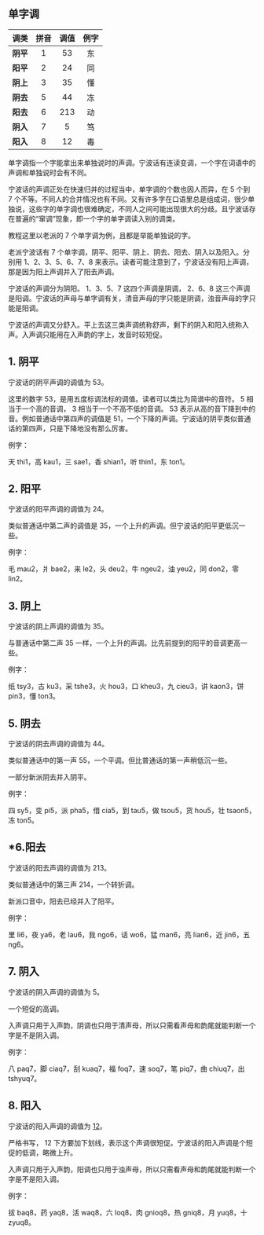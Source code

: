 ## 单字调

|   调类   | 拼音 | 调值 | 例字 |
| :------: | :--: | :--: | :--: |
| **阴平** |  1   |  53  |  东  |
| **阳平** |  2   |  24  |  同  |
| **阴上** |  3   |  35  |  懂  |
| **阴去** |  5   |  44  |  冻  |
| **阳去** |  6   | 213  |  动  |
| **阴入** |  7   |  5   |  笃  |
| **阳入** |  8   |  12  |  毒  |

单字调指一个字能拿出来单独说时的声调。宁波话有连读变调，一个字在词语中的声调和单独说时会有不同。

宁波话的声调正处在快速归并的过程当中，单字调的个数也因人而异，在 5 个到 7 个不等。不同人的合并情况也有不同。又有许多字在口语里总是组成词，很少单独说，这些字的单字调也很难确定，不同人之间可能出现很大的分歧。且宁波话存在普遍的“窜调”现象，即一个字的单字调读入别的调类。

教程这里以老派的 7 个单字调为例，且都是举能单独说的字。

老派宁波话有 7 个单字调，阴平、阳平、阴上、阴去、阳去、阴入以及阳入。分别用 1、2、3、5、6、7、8 来表示。读者可能注意到了，宁波话没有阳上声调，那是因为阳上声调并入了阳去声调。

宁波话的声调分为阴阳。 1、3、5、7 这四个声调是阴调， 2、6、8 这三个声调是阳调。宁波话的声母与单字调有关，清音声母的字只能是阴调，浊音声母的字只能是阳调。

宁波话的声调又分舒入。平上去这三类声调统称舒声，剩下的阴入和阳入统称入声。入声调只能用在入声韵的字上，发音时较短促。

## 1. 阴平

宁波话的阴平声调的调值为 53。

这里的数字 53，是用五度标调法标的调值。读者可以类比为简谱中的音符。 5 相当于一个高的音调， 3 相当于一个不高不低的音调。 53 表示从高的音下降到中的音。例如普通话中第四声的调值是 51，一个下降的声调。宁波话的阴平类似普通话的第四声，只是下降地没有那么厉害。

例字：

天 thi1，高 kau1，三 sae1，香 shian1，听 thin1，东 ton1。

## 2. 阳平

宁波话的阳平声调的调值为 24。

类似普通话中第二声的调值是 35，一个上升的声调。但宁波话的阳平更低沉一些。

例字：

毛 mau2，爿 bae2，来 le2，头 deu2，牛 ngeu2，油 yeu2，同 don2，零 lin2。

## 3. 阴上

宁波话的阴上声调的调值为 35。

与普通话中第二声 35 一样，一个上升的声调。比先前提到的阳平的音调更高一些。

例字：

纸 tsy3，古 ku3，采 tshe3，火 hou3，口 kheu3，九 cieu3，讲 kaon3，饼 pin3，懂 ton3。

## 5. 阴去

宁波话的阴去声调的调值为 44。

类似普通话中的第一声 55，一个平调。但比普通话的第一声稍低沉一些。

一部分新派阴去并入阴平。

例字：

四 sy5，变 pi5，派 pha5，借 cia5，到 tau5，做 tsou5，货 hou5，壮 tsaon5，冻 ton5。

## \*6.阳去

宁波话的阳去声调的调值为 213。

类似普通话中的第三声 214，一个转折调。

新派口音中，阳去已经并入了阳平。

例字：

里 li6，夜 ya6，老 lau6，我 ngo6，话 wo6，猛 man6，亮 lian6，近 jin6，五 ng6。

## 7. 阴入

宁波话的阴入声调的调值为 5。

一个短促的高调。

入声调只用于入声韵，阴调也只用于清声母，所以只需看声母和韵尾就能判断一个字是不是阴入调。

例字：

八 paq7，脚 ciaq7，刮 kuaq7，福 foq7，速 soq7，笔 piq7，曲 chiuq7，出 tshyuq7。

## 8. 阳入

宁波话的阳入声调的调值为 <u>12</u>。

严格书写， 12 下方要加下划线，表示这个声调很短促。宁波话的阳入声调是个短促的低调，略微上升。

入声调只用于入声韵，阳调也只用于浊声母，所以只需看声母和韵尾就能判断一个字是不是阳入调。

例字：

拔 baq8，药 yaq8，活 waq8，六 loq8，肉 gnioq8，热 gniq8，月 yuq8，十 zyuq8。